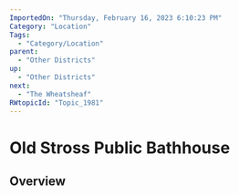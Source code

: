 ```yaml
---
ImportedOn: "Thursday, February 16, 2023 6:10:23 PM"
Category: "Location"
Tags:
  - "Category/Location"
parent:
  - "Other Districts"
up:
  - "Other Districts"
next:
  - "The Wheatsheaf"
RWtopicId: "Topic_1981"
---
```

# Old Stross Public Bathhouse
## Overview
